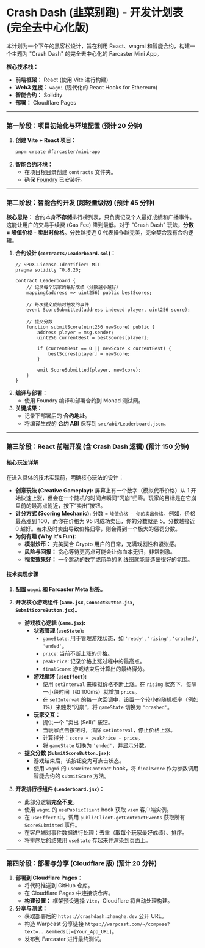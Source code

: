 # Crash Dash (韭菜别跑) - 开发计划表 (完全去中心化版)

本计划为一个下午的黑客松设计，旨在利用 React、wagmi 和智能合约，构建一个主题为 "Crash Dash" 的完全去中心化的 Farcaster Mini App。

**核心技术栈：**

  * **前端框架：** React (使用 Vite 进行构建)
  * **Web3 连接：** `wagmi` (现代化的 React Hooks for Ethereum)
  * **智能合约：** Solidity
  * **部署：** Cloudflare Pages

-----

### **第一阶段：项目初始化与环境配置 (预计 20 分钟)**

1.  **创建 Vite + React 项目：**
    ```bash
    pnpm create @farcaster/mini-app
    ```
2.  **智能合约环境：**
      * 在项目根目录创建 `contracts` 文件夹。
      * 确保 [Foundry](https://book.getfoundry.sh/getting-started/installation) 已安装好。

-----

### **第二阶段：智能合约开发 (超轻量级版) (预计 45 分钟)**

**核心思路：** 合约本身**不存储**排行榜列表，只负责记录个人最好成绩和广播事件。这能让用户的交易手续费 (Gas Fee) 降到最低。对于 "Crash Dash" 玩法，**分数 = 峰值价格 - 卖出时价格**。分数越接近 0 代表操作越完美，完全契合现有合约逻辑。

1.  **合约设计 (`contracts/Leaderboard.sol`)：** 
    ```solidity
    // SPDX-License-Identifier: MIT
    pragma solidity ^0.8.20;

    contract Leaderboard {
        // 记录每个玩家的最好成绩（分数越小越好）
        mapping(address => uint256) public bestScores;

        // 每次提交成绩时触发的事件
        event ScoreSubmitted(address indexed player, uint256 score);

        // 提交分数
        function submitScore(uint256 newScore) public {
            address player = msg.sender;
            uint256 currentBest = bestScores[player];

            if (currentBest == 0 || newScore < currentBest) {
                bestScores[player] = newScore;
            }
            
            emit ScoreSubmitted(player, newScore);
        }
    }
    ```
2.  **编译与部署：**
      * 使用 Foundry 编译和部署合约到 Monad 测试网。
3.  **关键成果：**
      * 记录下部署后的 **合约地址**。
      * 将编译生成的 **合约 ABI** 保存到 `src/abi/Leaderboard.json`。

-----

### **第三阶段：React 前端开发 (含 Crash Dash 逻辑) (预计 150 分钟)**

#### **核心玩法详解**

在进入具体的技术实现前，明确核心玩法的设计：

  * **创意玩法 (Creative Gameplay):** 屏幕上有一个数字（模拟代币价格）从 1 开始快速上涨，但会在一个随机的时间点瞬间“闪崩”归零。玩家的目标是在它崩盘前的最高点附近，按下“卖出”按钮。
  * **计分方式 (Scoring Mechanic):** 分数 = `峰值价格 - 你的卖出价格`。例如，价格最高涨到 100，而你在价格为 95 时成功卖出，你的分数就是 5。分数越接近 0 越好。若未及时卖出导致价格归零，则会得到一个极大的惩罚分数。
  * **为何有趣 (Why it's Fun):**
      * **模拟炒币：** 完美契合 Crypto 用户的日常，充满戏剧性和紧张感。
      * **风险与回报：** 贪心等待更高点可能会让你血本无归，非常刺激。
      * **视觉效果好：** 一个跳动的数字或简单的 K 线图就能营造出很好的氛围。

#### **技术实现步骤**

1.  **配置 `wagmi` 和 Farcaster Meta 标签。**

2.  **开发核心游戏组件 (`Game.jsx`, `ConnectButton.jsx`, `SubmitScoreButton.jsx`)。**

      * **游戏核心逻辑 (`Game.jsx`):**
          * **状态管理 (`useState`):**
              * `gameState`: 用于管理游戏状态，如 `'ready'`, `'rising'`, `'crashed'`, `'ended'`。
              * `price`: 当前不断上涨的价格。
              * `peakPrice`: 记录价格上涨过程中的最高点。
              * `finalScore`: 游戏结束后计算出的最终得分。
          * **游戏循环 (`useEffect`):**
              * 使用 `setInterval` 来模拟价格不断上涨。在 `rising` 状态下，每隔一小段时间（如 100ms）就增加 `price`。
              * 在 `setInterval` 的每一次回调中，设置一个较小的随机概率（例如 1%）来触发“闪崩”，将 `gameState` 切换为 `'crashed'`。
          * **玩家交互：**
              * 提供一个 "卖出 (Sell)" 按钮。
              * 当玩家点击按钮时，清除 `setInterval`，停止价格上涨。
              * 计算得分：`score = peakPrice - price`。
              * 将 `gameState` 切换为 `'ended'`，并显示分数。
      * **提交分数 (`SubmitScoreButton.jsx`):**
          * 游戏结束后，该按钮变为可点击状态。
          * 使用 `wagmi` 的 `useWriteContract` hook，将 `finalScore` 作为参数调用智能合约的 `submitScore` 方法。

3.  **开发排行榜组件 (`Leaderboard.jsx`)：**

      * 此部分逻辑**完全不变**。
      * 使用 `wagmi` 的 `usePublicClient` hook 获取 `viem` 客户端实例。
      * 在 `useEffect` 中，调用 `publicClient.getContractEvents` 获取所有 `ScoreSubmitted` 事件。
      * 在客户端对事件数据进行处理：去重（取每个玩家最好成绩）、排序。
      * 将排序后的结果用 `useState` 存起来并渲染到页面上。

-----

### **第四阶段：部署与分享 (Cloudflare 版) (预计 20 分钟)**

1.  **部署到 Cloudflare Pages：**
      * 将代码推送到 GitHub 仓库。
      * 在 Cloudflare Pages 中连接该仓库。
      * **构建设置：** 框架预设选择 `Vite`，Cloudflare 将自动处理构建。
2.  **分享与测试：**
      * 获取部署后的 `https://crashdash.zhanghe.dev` 公开 URL。
      * 构造 Warpcast 分享链接 `https://warpcast.com/~/compose?text=...&embeds[]=[Your_App_URL]`。
      * 发布到 Farcaster 进行最终测试。